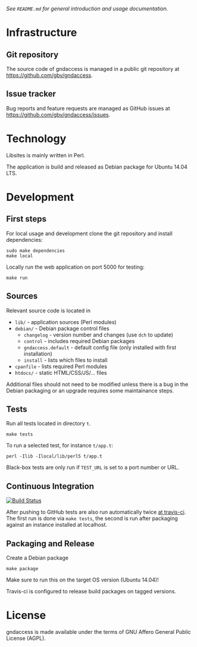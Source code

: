 *See `README.md` for general introduction and usage documentation.*

# Infrastructure

## Git repository

The source code of gndaccess is managed in a public git repository at
<https://github.com/gbv/gndaccess>.

## Issue tracker

Bug reports and feature requests are managed as GitHub issues at
<https://github.com/gbv/gndaccess/issues>.

# Technology

Libsites is mainly written in Perl.

The application is build and released as Debian package for Ubuntu 14.04 LTS.

# Development

## First steps

For local usage and development clone the git repository and install
dependencies:

    sudo make dependencies
    make local

Locally run the web application on port 5000 for testing:

    make run

## Sources

Relevant source code is located in

* `lib/` - application sources (Perl modules)
* `debian/` - Debian package control files 
    * `changelog` - version number and changes 
      (use `dch` to update)
    * `control` - includes required Debian packages
    * `gndaccess.default` - default config file 
      (only installed with first installation)
    * `install` - lists which files to install
* `cpanfile` - lists required Perl modules
* `htdocs/` - static HTML/CSS/JS/... files

Additional files should not need to be modified unless there is a bug in the
Debian packaging or an upgrade requires some maintainance steps.

## Tests

Run all tests located in directory `t`. 

    make tests

To run a selected test, for instance `t/app.t`: 

    perl -Ilib -Ilocal/lib/perl5 t/app.t

Black-box tests are only run if `TEST_URL` is set to a port number or URL.

## Continuous Integration

[![Build Status](https://travis-ci.org/gbv/gndaccess.svg)](https://travis-ci.org/gbv/gndaccess)

After pushing to GitHub tests are also run automatically twice 
[at travis-ci](https://travis-ci.org/gbv/gndaccess). The first 
run is done via `make tests`, the second is run after packaging
against an instance installed at localhost.

## Packaging and Release

Create a Debian package

    make package

Make sure to run this on the target OS version (Ubuntu 14.04)!

Travis-ci is configured to release build packages on tagged 
versions.

# License

gndaccess is made available under the terms of GNU Affero General Public
License (AGPL).

